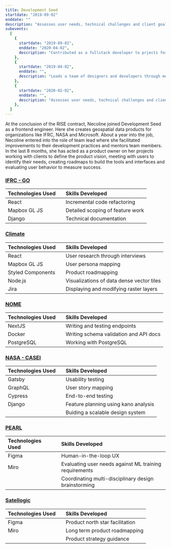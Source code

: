 ```yaml
---
title: Development Seed
startdate: "2019-09-02"
enddate: ""
description: "Assesses user needs, technical challenges and client goals to create product roadmaps and technical implementation plans"
subevents:
  [
    {
      startdate: "2019-09-02",
      enddate: "2020-04-02",
      description: "Contributed as a fullstack developer to prjects for clients throughout all lifecycles",
    },
    {
      startdate: "2019-04-02",
      enddate: "",
      description: "Leads a team of designers and developers through multiple projects while building shared tools, processes and standards to elevate our practice",
    },
    {
      startdate: "2020-02-02",
      enddate: "",
      description: "Assesses user needs, technical challenges and client goals to create product road maps and technical implementation plans",
    },
  ]
---
```


At the conclusion of the RISE contract, Necoline joined Development Seed as a frontend engineer. Here she creates geospatial data products for organizations like IFRC, NASA and Microsoft. About a year into the job, Necoline entered into the role of team lead where she facilitated improvements to their development practices and mentors team members. In the last 8 months, she has acted as a product owner on her projects working with clients to define the product vision, meeting with users to identify their needs, creating roadmaps to build the tools and interfaces and evaluating user behavior to measure success. 

### [IFRC - GO](https://go.ifrc.org/)

| Technologies Used |     | Skills Developed                 |
| :---------------- | :-: | :------------------------------- |
| React             |     | Incremental code refactoring     |
| Mapbox GL JS      |     | Detailed scoping of feature work |
| Django            |     | Technical documentation          |

### [Climate](https://climate.com/)

| Technologies Used |     | Skills Developed                          |
| :---------------- | :-: | :---------------------------------------- |
| React             |     | User research through interviews          |
| Mapbox GL JS      |     | User persona mapping                      |
| Styled Components |     | Product roadmapping                       |
| Node.js           |     | Visualizations of data dense vector tiles |
| Jira              |     | Displaying and modifying raster layers    |

### [NOME](https://trajectorymagazine.com/open-source-in-the-intelligence-community/)

| Technologies Used |     | Skills Developed                       |
| :---------------- | :-: | :------------------------------------- |
| NextJS            |     | Writing and testing endpoints          |
| Docker            |     | Writing schema validation and API docs |
| PostgreSQL        |     | Working with PostgreSQL                |

### [NASA - CASEI](https://impact.earthdata.nasa.gov/casei/)

| Technologies Used |     | Skills Developed                     |
| :---------------- | :-: | :----------------------------------- |
| Gatsby            |     | Usability testing                    |
| GraphQL           |     | User story mapping                   |
| Cypress           |     | End-to-end testing                   |
| Django            |     | Feature planning using kano analysis |
|                   |     | Buiding a scalable design system     |

### [PEARL](https://developmentseed.org/projects/pearl-land-mapping)

| Technologies Used |     | Skills Developed                                       |
| :---------------- | :-: | :----------------------------------------------------- |
| Figma             |     | Human-in-the-loop UX                                   |
| Miro              |     | Evaluating user needs against ML training requirements |
|                   |     | Coordinating multi-disciplinary design brainstorming   |

### [Satellogic](https://satellogic.com/)

| Technologies Used |     | Skills Developed                |
| :---------------- | :-: | :------------------------------ |
| Figma             |     | Product north star facilitation |
| Miro              |     | Long term product roadmapping   |
|                   |     | Product strategy guidance       |
